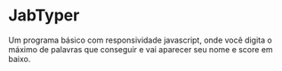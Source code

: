 # JabTyper
Um programa básico com responsividade javascript, onde você digita o máximo de palavras que conseguir e vai aparecer seu nome e score em baixo.
